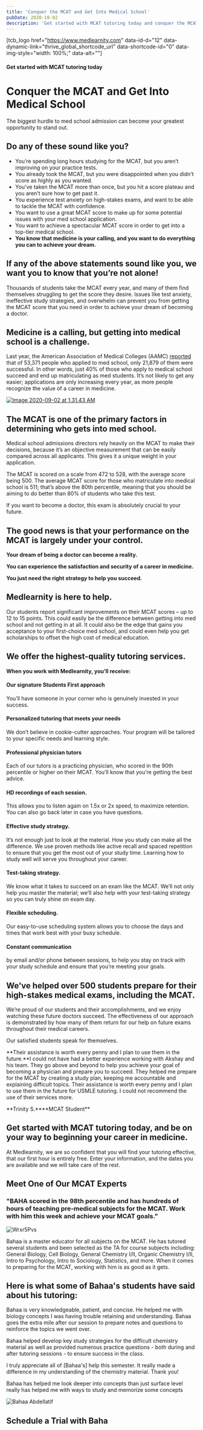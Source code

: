 ```yaml
---
title: 'Conquer the MCAT and Get Into Medical School'
pubDate: 2020-10-02
description: 'Get started with MCAT tutoring today and conquer the MCAT to get into medical school with personalized tutoring from professional physician tutors.'
---
```


\[tcb_logo href="https://www.medlearnity.com" data-id-d="12" data-dynamic-link="thrive_global_shortcode_url" data-shortcode-id="0" data-img-style="width: 100%;" data-alt=""\]

#### Get started with MCAT tutoring today

# Conquer the MCAT and Get Into Medical School

The biggest hurdle to med school admission can become your greatest opportunity to stand out.

## Do any of these sound like you?

- You’re spending long hours studying for the MCAT, but you aren’t improving on your practice tests.
- You already took the MCAT, but you were disappointed when you didn’t score as highly as you wanted.
- You’ve taken the MCAT more than once, but you hit a score plateau and you aren’t sure how to get past it.
- You experience test anxiety on high-stakes exams, and want to be able to tackle the MCAT with confidence.
- You want to use a great MCAT score to make up for some potential issues with your med school application.
- You want to achieve a spectacular MCAT score in order to get into a top-tier medical school.
- **You know that medicine is your calling, and you want to do everything you can to achieve your dream.**

## If any of the above statements sound like you, we want you to know that you’re not alone!

Thousands of students take the MCAT every year, and many of them find themselves struggling to get the score they desire. Issues like test anxiety, ineffective study strategies, and overwhelm can prevent you from getting the MCAT score that you need in order to achieve your dream of becoming a doctor.

## Medicine is a calling, but getting into medical school is a challenge.

Last year, the American Association of Medical Colleges (AAMC) [reported](https://www.aamc.org/system/files/2020-10/2020_FACTS_Table_A-16.pdf) that of 53,371 people who applied to med school, only 21,879 of them were successful. In other words, just 40% of those who apply to medical school succeed and end up matriculating as med students. It’s not likely to get any easier; applications are only increasing every year, as more people recognize the value of a career in medicine.

[![](//www.medlearnity.com//images/wp/2020/09/Image-2020-09-02-at-1.31.43-AM-1024x791.png 'Image 2020-09-02 at 1.31.43 AM')](http://www.medlearnity.com//images/wp/2020/09/factsdatachart1.pdf)

## The MCAT is one of the primary factors in determining who gets into med school.

Medical school admissions directors rely heavily on the MCAT to make their decisions, because it’s an objective measurement that can be easily compared across all applicants. This gives it a unique weight in your application.

The MCAT is scored on a scale from 472 to 528, with the average score being 500. The average MCAT score for those who matriculate into medical school is 511; that’s above the 80th percentile, meaning that you should be aiming to do better than 80% of students who take this test. 

If you want to become a doctor, this exam is absolutely crucial to your future.

## The good news is that your performance on the MCAT is largely under your control. 

**Your dream of being a doctor can become a reality.**

**You can experience the satisfaction and security of a career in medicine.** 

**You just need the right strategy to help you succeed.** 

## Medlearnity is here to help.

Our students report significant improvements on their MCAT scores – up to 12 to 15 points. This could easily be the difference between getting into med school and not getting in at all. It could also be the edge that gains you acceptance to your first-choice med school, and could even help you get scholarships to offset the high cost of medical education.

## We offer the highest-quality tutoring services.

**When you work with Medlearnity, you’ll receive:**

#### Our signature Students First approach

You’ll have someone in your corner who is genuinely invested in your success.

#### Personalized tutoring that meets your needs

We don’t believe in cookie-cutter approaches. Your program will be tailored to your specific needs and learning style.

#### Professional physician tutors

Each of our tutors is a practicing physician, who scored in the 90th percentile or higher on their MCAT. You’ll know that you’re getting the best advice.

#### HD recordings of each session.

This allows you to listen again on 1.5x or 2x speed, to maximize retention. You can also go back later in case you have questions.

#### Effective study strategy.

It’s not enough just to look at the material. How you study can make all the difference. We use proven methods like active recall and spaced repetition to ensure that you get the most out of your study time. Learning how to study well will serve you throughout your career.

#### Test-taking strategy.

We know what it takes to succeed on an exam like the MCAT. We’ll not only help you master the material; we’ll also help with your test-taking strategy so you can truly shine on exam day.

#### Flexible scheduling.

Our easy-to-use scheduling system allows you to choose the days and times that work best with your busy schedule.

#### Constant communication

by email and/or phone between sessions, to help you stay on track with your study schedule and ensure that you’re meeting your goals.

## We’ve helped over 500 students prepare for their high-stakes medical exams, including the MCAT.

We’re proud of our students and their accomplishments, and we enjoy watching these future doctors succeed. The effectiveness of our approach is demonstrated by how many of them return for our help on future exams throughout their medical careers.

Our satisfied students speak for themselves.

**Their assistance is worth every penny and I plan to use them in the future.**I could not have had a better experience working with Akshay and his team. They go above and beyond to help you achieve your goal of becoming a physician and prepare you to succeed. They helped me prepare for the MCAT by creating a study plan, keeping me accountable and explaining difficult topics. Their assistance is worth every penny and I plan to use them in the future for USMLE tutoring. I could not recommend the use of their services more.

**Trinity S.\*\***MCAT Student\*\*

## Get started with MCAT tutoring today, and be on your way to beginning your career in medicine.

At Medlearnity, we are so confident that you will find your tutoring effective, that our first hour is entirely free. Enter your information, and the dates you are available and we will take care of the rest.

## Meet One of Our MCAT Experts

### "BAHA scored in the 98th percentile and has hundreds of hours of teaching pre-medical subjects for the MCAT. Work with him this week and achieve your MCAT goals."

![](//www.medlearnity.com//images/wp/2020/09/Wrxr5Pvs-1024x488.png 'Wrxr5Pvs')

Bahaa is a master educator for all subjects on the MCAT. He has tutored several students and been selected as the TA for course subjects including: General Biology, Cell Biology, General Chemistry I/II, Organic Chemistry I/II, Intro to Psychology, Intro to Sociology, Statistics, and more. When it comes to preparing for the MCAT, working with him is as good as it gets.

## Here is what some of Bahaa's students have said about his tutoring:

Bahaa is very knowledgeable, patient, and concise. He helped me with biology concepts I was having trouble retaining and understanding. Bahaa goes the extra mile after our session to prepare notes and questions to reinforce the topics we went over.

Bahaa helped develop key study strategies for the difficult chemistry material as well as provided numerous practice questions - both during and after tutoring sessions - to ensure success in the class.

I truly appreciate all of \[Bahaa's\] help this semester. It really made a difference in my understanding of the chemistry material. Thank you!

Bahaa has helped me look deeper into concepts than just surface level really has helped me with ways to study and memorize some concepts

![](//www.medlearnity.com//images/wp/2020/09/Bahaa-Abdellatif.png 'Bahaa Abdellatif')

## Schedule a Trial with Baha
